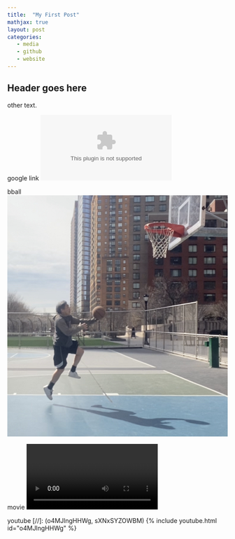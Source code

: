 ```yaml
---
title:  "My First Post"
mathjax: true
layout: post
categories:
   - media
   - github
   - website
---
```


## Header goes here

other text.

google link
![link](https;//google.com)

bball
![bball](/assets/IMG-6799.jpg)

movie
![winnie](/assets/IMG.7246.MOV)


youtube 
[//]: (o4MJlngHHWg, sXNxSYZOWBM)
{% include youtube.html id="o4MJlngHHWg" %}
